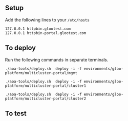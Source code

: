 ## Setup

Add the following lines to your `/etc/hosts`

```
127.0.0.1 httpbin.glootest.com
127.0.0.1 httpbin-portal.glootest.com
```

## To deploy
Run the following commands in separate terminals.

```
./aoa-tools/deploy.sh  deploy -i -f environments/gloo-platform/multicluster-portal/mgmt

./aoa-tools/deploy.sh  deploy -i -f environments/gloo-platform/multicluster-portal/cluster1

./aoa-tools/deploy.sh  deploy -i -f environments/gloo-platform/multicluster-portal/cluster2
```

## To test

